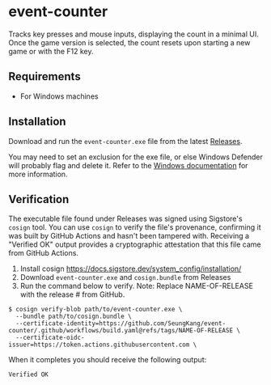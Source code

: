 # event-counter

Tracks key presses and mouse inputs, displaying the count in a minimal UI.
Once the game version is selected, the count resets upon starting
a new game or with the F12 key.

## Requirements

- For Windows machines

## Installation

Download and run the `event-counter.exe` file from the latest
[Releases](https://github.com/SeungKang/event-counter/releases).

You may need to set an exclusion for the exe file, or else Windows
Defender will probably flag and delete it. Refer to the
[Windows documentation][windows-exclusion] for more information.

[windows-exclusion]: https://support.microsoft.com/en-us/windows/add-an-exclusion-to-windows-security-811816c0-4dfd-af4a-47e4-c301afe13b26

## Verification

The executable file found under Releases was signed using Sigstore's `cosign`
tool. You can use `cosign` to verify the file's provenance, confirming it was
built by GitHub Actions and hasn't been tampered with. Receiving a "Verified OK"
output provides a cryptographic attestation that this file came from GitHub
Actions.

1. Install cosign https://docs.sigstore.dev/system_config/installation/
2. Download `event-counter.exe` and `cosign.bundle` from Releases
3. Run the command below to verify. Note: Replace NAME-OF-RELEASE with the release # from GitHub.

```console
$ cosign verify-blob path/to/event-counter.exe \
  --bundle path/to/cosign.bundle \
  --certificate-identity=https://github.com/SeungKang/event-counter/.github/workflows/build.yaml@refs/tags/NAME-OF-RELEASE \
  --certificate-oidc-issuer=https://token.actions.githubusercontent.com \
```

When it completes you should receive the following output:

```console
Verified OK
```
